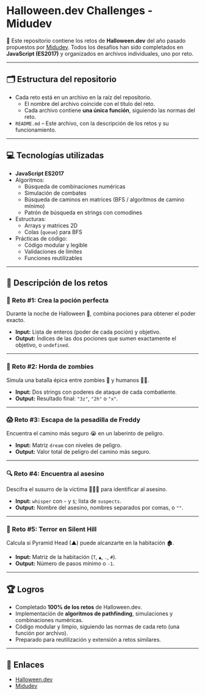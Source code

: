 # Halloween.dev Challenges - Midudev

🎃 Este repositorio contiene los retos de **Halloween.dev** del año pasado propuestos por [Midudev](https://midu.dev/). Todos los desafíos han sido completados en **JavaScript (ES2017)** y organizados en archivos individuales, uno por reto.

---

## 🗂️ Estructura del repositorio

- Cada reto está en un archivo en la raíz del repositorio.  
  - El nombre del archivo coincide con el título del reto.  
  - Cada archivo contiene **una única función**, siguiendo las normas del reto.
- `README.md` – Este archivo, con la descripción de los retos y su funcionamiento.

---

## 💻 Tecnologías utilizadas

- **JavaScript ES2017**
- Algoritmos:
  - Búsqueda de combinaciones numéricas
  - Simulación de combates
  - Búsqueda de caminos en matrices (BFS / algoritmos de camino mínimo)
  - Patrón de búsqueda en strings con comodines
- Estructuras:
  - Arrays y matrices 2D
  - Colas (`queue`) para BFS
- Prácticas de código:
  - Código modular y legible
  - Validaciones de límites
  - Funciones reutilizables

---

## 🚀 Descripción de los retos

### 🧪 Reto #1: Crea la poción perfecta
Durante la noche de Halloween 🎃, combina pociones para obtener el poder exacto.  
- **Input:** Lista de enteros (poder de cada poción) y objetivo.  
- **Output:** Índices de las dos pociones que sumen exactamente el objetivo, o `undefined`.

---

### 🧟 Reto #2: Horda de zombies
Simula una batalla épica entre zombies 🧟 y humanos 👮‍♂️.  
- **Input:** Dos strings con poderes de ataque de cada combatiente.  
- **Output:** Resultado final: `"3z"`, `"2h"` o `"x"`.

---

### 😱 Reto #3: Escapa de la pesadilla de Freddy
Encuentra el camino más seguro 😭 en un laberinto de peligro.  
- **Input:** Matriz `dream` con niveles de peligro.  
- **Output:** Valor total de peligro del camino más seguro.

---

### 🔍 Reto #4: Encuentra al asesino
Descifra el susurro de la víctima 🔪🧙‍♀️ para identificar al asesino.  
- **Input:** `whisper` con `~` y `$`; lista de `suspects`.  
- **Output:** Nombre del asesino, nombres separados por comas, o `""`.

---

### 👹 Reto #5: Terror en Silent Hill
Calcula si Pyramid Head (▲) puede alcanzarte en la habitación 🏚️.  
- **Input:** Matriz de la habitación (`T`, `▲`, `.`, `#`).  
- **Output:** Número de pasos mínimo o `-1`.


---

## 🏆 Logros

- Completado **100% de los retos** de Halloween.dev.  
- Implementación de **algoritmos de pathfinding**, simulaciones y combinaciones numéricas.  
- Código modular y limpio, siguiendo las normas de cada reto (una función por archivo).  
- Preparado para reutilización y extensión a retos similares.

---

## 🔗 Enlaces

- [Halloween.dev](https://midu.dev/halloween)  
- [Midudev](https://midu.dev/)
